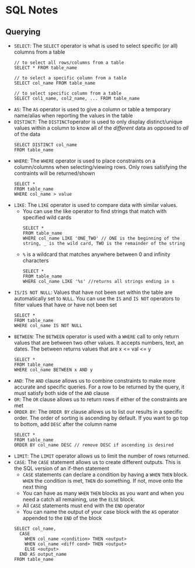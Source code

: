 # SQL Notes

## Querying
- `SELECT`: The `SELECT` operator is what is used to select specific (or all) columns from a table
  ```
  // to select all rows/columns from a table
  SELECT * FROM table_name

  // to select a specific column from a table
  SELECT col_name FROM table_name

  // to select specific column from a table
  SELECT col1_name, col2_name, ... FROM table_name
  ```
- `AS`: The `AS` operator is used to give a column or table a temporary name/alias when reporting the values in the table
- `DISTINCT`: The `DISTINCT`operator is used to only display distinct/unique values within a column to know all of the *different* data as opposed to *all* of the data
  ```
  SELECT DISTINCT col_name
  FROM table_name
  ```
- `WHERE`: The `WHERE` operator is used to place constraints on a column/columns when selecting/viewing rows.  Only rows satisfying the contraints will be returned/shown
  ```
  SELECT *
  FROM table_name
  WHERE col_name > value 
  ```
- `LIKE`: The `LIKE` operator is used to compare data with similar values.  
  - You can use the like operator to find strings that match with specified wild cards
    ```
    SELECT *
    FROM table_name
    WHERE col_name LIKE 'ONE_TWO' // ONE is the beginning of the string, _ is the wild card, TWO is the remainder of the string
    ```
  - `%` is a wildcard that matches anywhere between 0 and infinity characters
    ```
    SELECT *
    FROM table_name
    WHERE col_name LIKE '%s' //returns all strings ending in s
    ```
- `IS/IS NOT NULL`: Values that have not been set within the table are automatically set to `NULL`.  You can use the `IS` and `IS NOT` operators to filter values that have or have not been set
  ```
  SELECT *
  FROM table_name
  WHERE col_name IS NOT NULL
  ```
- `BETWEEN`: The `BETWEEN` operator is used with a `WHERE` call to only return values that are between two other values.  It accepts numbers, text, an dates.  The between returns values that are x <= val <= y
  ```
  SELECT *
  FROM table_name
  WHERE col_name BETWEEN x AND y
  ```
- `AND`: The `AND` clause allows us to combine constraints to make more accurate and specific queries.  For a row to be returned by the query, it must satisfy both side of the `AND` clause
- `OR`: The `OR` clause allows us to return rows if either of the constraints are met
- `ORDER BY`: The `ORDER BY` clause allows us to list our results in a specific order.  The order of sorting is ascending by default.  If you want to go top to bottom, add `DESC` after the column name
  ```
  SELECT *
  FROM table_name
  ORDER BY col_name DESC // remove DESC if ascending is desired
  ```
- `LIMIT`: The `LIMIT` operator allows us to limit the number of rows returned.  
- `CASE`: The `CASE` statement allows us to create different outputs.  This is the SQL version of an if-then statement
  - `CASE` statements can declare a condition by having a `WHEN` `THEN` block.  `WHEN` the condition is met, `THEN` do something.  If not, move onto the next thing
  - You can have as many `WHEN` `THEN` blocks as you want and when you need a catch all remaining, use the `ELSE` block.
  - All `CASE` statements must end with the `END` operator
  - You can name the output of your case block with the `AS` operator appended to the `END` of the block
  ```
  SELECT col_name,
    CASE
      WHEN col_name <condition> THEN <output>
      WHEN col_name <diff cond> THEN <output>
      ELSE <output>
    END AS output_name
  FROM table_name
  ```